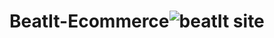 # BeatIt-Ecommerce![beatIt site](https://user-images.githubusercontent.com/111227184/202626639-2afe0773-0efc-45d9-a126-7f09db2c41d1.jpg)
